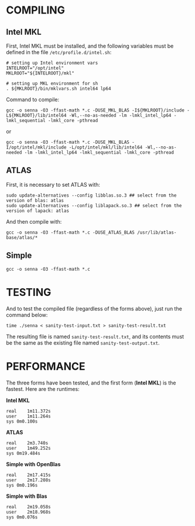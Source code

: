 COMPILING
=========

## Intel MKL

First, Intel MKL must be installed, and the following variables must be defined in the file `/etc/profile.d/intel.sh`:
```shell
# setting up Intel environment vars
INTELROOT="/opt/intel"
MKLROOT="${INTELROOT}/mkl"

# setting up MKL environment for sh
. ${MKLROOT}/bin/mklvars.sh intel64 lp64
```

Command to compile:
```shell
gcc -o senna -O3 -ffast-math *.c -DUSE_MKL_BLAS -I${MKLROOT}/include -L${MKLROOT}/lib/intel64 -Wl,--no-as-needed -lm -lmkl_intel_lp64 -lmkl_sequential -lmkl_core -pthread
```
or
```shell
gcc -o senna -O3 -ffast-math *.c -DUSE_MKL_BLAS -I/opt/intel/mkl/include -L/opt/intel/mkl/lib/intel64 -Wl,--no-as-needed -lm -lmkl_intel_lp64 -lmkl_sequential -lmkl_core -pthread
```

## ATLAS
First, it is necessary to set ATLAS with:
```shell
sudo update-alternatives --config libblas.so.3 ## select from the version of blas: atlas
sudo update-alternatives --config liblapack.so.3 ## select from the version of lapack: atlas
```
And then compile with:
```shell
gcc -o senna -O3 -ffast-math *.c -DUSE_ATLAS_BLAS /usr/lib/atlas-base/atlas/*
```

## Simple
```shell
gcc -o senna -O3 -ffast-math *.c
```


TESTING
=======
And to test the compiled file (regardless of the forms above), just run the command below:
```shell
time ./senna < sanity-test-input.txt > sanity-test-result.txt
```
The resulting file is named `sanity-test-result.txt`, and its contents must be the same as the existing file named `sanity-test-output.txt`.


PERFORMANCE
===========
The three forms have been tested, and the first form (__Intel MKL__) is the fastest. Here are the runtimes:

__Intel MKL__
```shell
real	1m11.372s
user	1m11.264s
sys	0m0.100s
```

__ATLAS__
```shell
real	2m3.740s
user	1m49.252s
sys	0m19.484s
```

__Simple with OpenBlas__
```shell
real	2m17.415s
user	2m17.208s
sys	0m0.196s
```

__Simple with Blas__
```shell
real	2m19.058s
user	2m18.968s
sys	0m0.076s
```
